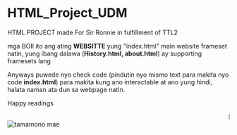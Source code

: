 <h1>HTML_Project_UDM</h1>
HTML PROJECT made For Sir Ronnie in fulfillment of TTL2<br>


mga BOII ito ang ating <b>WEBSITTE</b>
yung "index.html" main website frameset natin, yung ibang dalawa (<b>History.html, about.html</b>) ay supporting framesets lang <br>

Anyways puwede nyo check code (pindutin nyo mismo text para makita nyo code <b>index.html</b>) para makita kung ano interactable at ano yung hindi, halata naman ata dun sa webpage natin. <br>

Happy readings 

<marquee>Lorem ipsum dolor sit amet, consectetur adipiscing elit, sed do eiusmod tempor incididunt ut labore et dolore magna aliqua. Ut enim ad minim veniam, quis nostrud exercitation ullamco laboris nisi ut aliquip ex ea commodo consequat. Duis aute irure dolor in reprehenderit in voluptate velit esse cillum dolore eu fugiat nulla pariatur. Excepteur sint occaecat cupidatat non proident, sunt in culpa qui officia deserunt mollit anim id est laborum</marquee>
<br>
<img scr="mikon.png" alt="tamamono mae">

